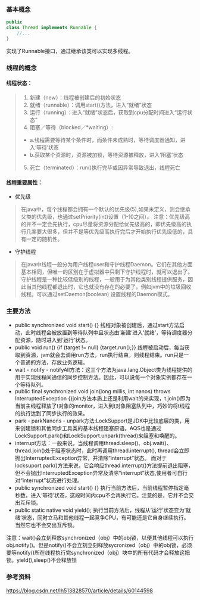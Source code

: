 ### 基本概念
```java
public
class Thread implements Runnable {
    //...
}
```
实现了Runnable接口，通过继承该类可以实现多线程。

### 线程的概念
#### 线程状态：
>1) 新建（new）：线程被创建后的初始状态 
>2) 就绪（runnable）：调用start()方法，进入“就绪”状态 
>3) 运行（running）：进入“就绪”状态后，获取到cpu分配时间进入“运行状态” 
>4) 阻塞／等待（blocked／*waiting）:
>+ a.线程需要等待某个条件时，而条件未成熟时，等待调度器通知，进入‘等待’状态 
>+ b.获取某个资源时，资源被加锁，等待资源被释放，进入‘阻塞’状态 
>5) 死亡（terminated）：run()执行完毕或因异常导致退出，线程死亡

#### 线程重要属性：
+ 优先级
>在java中，每个线程都会拥有一个默认的优先级(5),如果未定义，则会继承父类的优先级，也通过setPriority(int)设置（1-10之间）。 
注意：优先级高的并不一定会先执行，cpu尽量将资源分配给优先级高的，即优先级高的执行几率要大很多，但并不是等优先级高执行完后才开始执行优先级低的，具有一定的随机性。

+ 守护线程
>在java中线程一般分为用户线程user和守护线程Daemon。它们在其他方面基本相同，但唯一的区别在于虚拟器中只剩下守护线程时，就可以退出了。 
守护线程是一种比较低级别的线程，一般用于为其他类别线程提供服务，因此当其他线程都退出时，它也就没有存在的必要了，例如jvm中的垃圾回收线程。可以通过setDaemon(boolean) 设置线程的Daemon模式。


### 主要方法
+ public synchronized void start() {} 线程对象被创建后，通过start方法启动，此时线程会被放置到等待队列中且状态由‘新建’进入‘就绪’，等待调度器分配资源，随时进入到‘运行’状态。
+ public void run() {if (target != null) {target.run();}} 线程被启动后，每当获取到资源，jvm就会去调用run方法，run执行结束，则线程结束。run只是一个普通的方法，存放业务逻辑。
+ wait - notify - notifyAll方法：这三个方法为java.lang.Object类为线程提供的用于实现线程间通信的同步控制方法。因此，可以说每一个对象实例都存在一个等待队列。
+ public final synchronized void join(long millis, int nanos) throws InterruptedException {}join方法本质上还是利用wait的来实现，t.join()即为当前主线程释放了t对象的monitor，进入到t对象阻塞队列中，巧妙的将t线程的执行达到了同步执行的效果。
+ park - parkNanons - unpark方法:LockSupport是JDK中比较底层的类，用来创建锁和其他同步工具类的基本线程阻塞原语。AQS也是通过LockSupport.park()和LockSupport.unpark(thread)来阻塞和唤醒的。
+ interrupt方法：一般来说，当线程调用thread.sleep()、obj.wait()、thread.join()处于阻塞状态时，此时再调用thread.interrupt(), thread会立即抛出InterruptedException异常，并清除“interrupt”状态。 而对于locksuport.park()方法来说，它会响应thread.interrupt()方法提前退出阻塞，但不会抛出InterruptedException异常及清除“interrupt”状态,使用者可自行对“interrupt”状态进行处理。 
+ public synchronized void start() {} 执行当前方法后，当前线程暂停指定毫秒数，进入‘等待’状态，这段时间内cpu不会再执行它。注意的是，它并不会交出互斥锁。
+ public static native void yield(); 执行当前方法后，线程从‘运行’状态变为‘就绪’状态，同时立马和其他线程一起竞争CPU，有可能还是它自身继续执行。当然它也不会交出互斥锁。

注意：wait()会立刻释放synchronized（obj）中的obj锁，以便其他线程可以执行obj.notify()。但是notify()不会立刻立刻释放sycronized（obj）中的obj锁，必须要等notify()所在线程执行完synchronized（obj）块中的所有代码才会释放这把锁。yield(),sleep()不会释放锁

### 参考资料
https://blog.csdn.net/lh513828570/article/details/60144598

